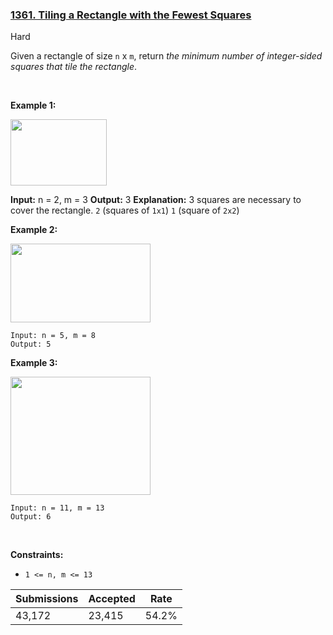 ### [1361. Tiling a Rectangle with the Fewest Squares](https://leetcode.com/problems/tiling-a-rectangle-with-the-fewest-squares/description/)

Hard

Given a rectangle of size `` n `` x `` m ``, return _the minimum number of integer-sided squares that tile the rectangle_.

 

<strong class="example">Example 1:</strong>

<img alt="" src="https://assets.leetcode.com/uploads/2019/10/17/sample_11_1592.png" style="width: 154px; height: 106px;"/>

<strong>Input:</strong> n = 2, m = 3
    <strong>Output:</strong> 3
    <strong>Explanation:</strong> 3 squares are necessary to cover the rectangle.
    <code>2</code> (squares of <code>1x1</code>)
    <code>1</code> (square of <code>2x2</code>)

<strong class="example">Example 2:</strong>

<img alt="" src="https://assets.leetcode.com/uploads/2019/10/17/sample_22_1592.png" style="width: 224px; height: 126px;"/>

```
Input: n = 5, m = 8
Output: 5
```

<strong class="example">Example 3:</strong>

<img alt="" src="https://assets.leetcode.com/uploads/2019/10/17/sample_33_1592.png" style="width: 224px; height: 189px;"/>

```
Input: n = 11, m = 13
Output: 6
```

 

__Constraints:__

*   `` 1 <= n, m <= 13 ``

| Submissions    | Accepted     | Rate   |
| -------------- | ------------ | ------ |
| 43,172 | 23,415 | 54.2% |